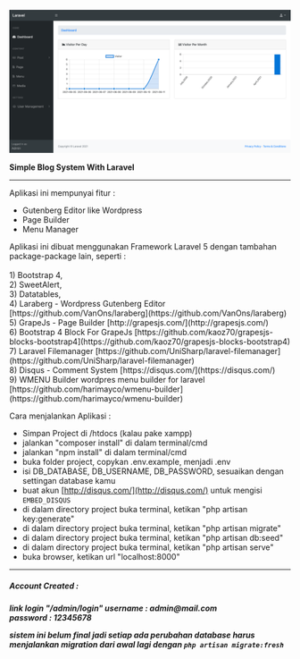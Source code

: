 ![result](https://github.com/zikriramdani/laravel2/blob/main/screencaptures.png)

<b>Simple Blog System With Laravel</b><br>
<hr>
<p>
    Aplikasi ini mempunyai fitur : 
</p>
<ul>
        <li> Gutenberg Editor like Wordpress</li>
        <li> Page Builder</li>
        <li> Menu Manager</li>
</ul>

<p>Aplikasi ini dibuat menggunakan Framework Laravel 5 dengan tambahan package-package lain, seperti :<br><br>
1) Bootstrap 4,<br>
2) SweetAlert,<br>
3) Datatables,<br>
4) Laraberg - Wordpress Gutenberg Editor [https://github.com/VanOns/laraberg](https://github.com/VanOns/laraberg)<br>
5) GrapeJs - Page Builder [http://grapesjs.com/](http://grapesjs.com/)<br>
6) Bootstrap 4 Block For GrapeJs [https://github.com/kaoz70/grapesjs-blocks-bootstrap4](https://github.com/kaoz70/grapesjs-blocks-bootstrap4)<br>
7) Laravel Filemanager [https://github.com/UniSharp/laravel-filemanager](https://github.com/UniSharp/laravel-filemanager)<br>
8) Disqus - Comment System [https://disqus.com/](https://disqus.com/)<br>
9) WMENU Builder wordpres menu builder for laravel [https://github.com/harimayco/wmenu-builder](https://github.com/harimayco/wmenu-builder)
</p>

Cara menjalankan Aplikasi : 
- Simpan Project di /htdocs (kalau pake xampp)
- jalankan "composer install" di dalam terminal/cmd
- jalankan "npm install" di dalam terminal/cmd
- buka folder project, copykan .env.example, menjadi .env
- isi DB_DATABASE, DB_USERNAME, DB_PASSWORD, sesuaikan dengan settingan database kamu
- buat akun [http://disqus.com/](http://disqus.com/) untuk mengisi `EMBED_DISQUS`
- di dalam directory project buka terminal, ketikan "php artisan key:generate"
- di dalam directory project buka terminal, ketikan "php artisan migrate"
- di dalam directory project buka terminal, ketikan "php artisan db:seed"
- di dalam directory project buka terminal, ketikan "php artisan serve"
- buka browser, ketikan url "localhost:8000"

<hr>
<h5>Account Created : <h5>
link login "/admin/login"
username : admin@mail.com<br>
password : 12345678

***sistem ini belum final jadi setiap ada perubahan database harus menjalankan migration dari awal lagi dengan `php artisan migrate:fresh`***